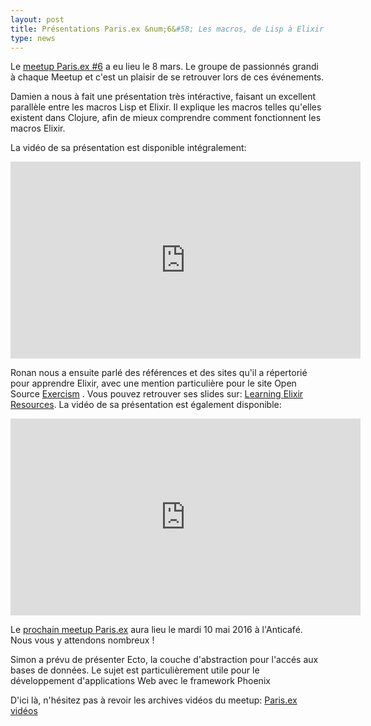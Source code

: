 ```yaml
---
layout: post
title: Présentations Paris.ex &num;6&#58; Les macros, de Lisp à Elixir - Comment apprendre Elixir
type: news
---
```


<p>Le <a
href="http://www.meetup.com/fr-FR/elixir/events/227031803/">meetup
Paris.ex #6</a> a eu lieu le 8 mars. Le groupe de passionnés grandi à
chaque Meetup et c'est un plaisir de se retrouver lors de ces
événements.</p>

<p>Damien a nous à fait une présentation très intéractive, faisant un
excellent parallèle entre les macros Lisp et Elixir. Il explique les
macros telles qu'elles existent dans Clojure, afin de mieux comprendre
comment fonctionnent les macros Elixir.</p>

<p>La vidéo de sa présentation est disponible intégralement:</p>

<iframe width="560" height="315" src="https://www.youtube.com/embed/Mhc5Q3wDWK4" frameborder="0" allowfullscreen></iframe>

Ronan nous a ensuite parlé des références et des sites qu'il a
répertorié pour apprendre Elixir, avec une mention particulière pour
le site Open Source <a href="http://exercism.io/">Exercism</a> . Vous
pouvez retrouver ses slides sur: <a
href="http://slides.com/ronanh/learning-elixir-resources">Learning
Elixir Resources</a>. La vidéo de sa présentation est également
disponible:</p>

<iframe width="560" height="315" src="https://www.youtube.com/embed/u8XdE8B8Fh4" frameborder="0" allowfullscreen></iframe>

<p>Le <a
href="http://www.meetup.com/fr-FR/elixir/events/229456623/">prochain
meetup Paris.ex</a> aura lieu le mardi 10 mai 2016 à l'Anticafé. Nous
vous y attendons nombreux !</p>

<p>Simon a prévu de présenter Ecto, la couche d'abstraction pour
l'accés aux bases de données. Le sujet est particulièrement utile pour
le développement d'applications Web avec le framework Phoenix</p>

<p>D'ici là, n'hésitez pas à revoir les archives vidéos du meetup: <a
href="https://www.youtube.com/playlist?list=PLXeQZzENE-sJHr77-7Q5eHg_YoOj0LMiI">Paris.ex
vidéos</a></p>
